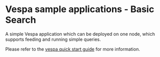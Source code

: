 # Vespa sample applications - Basic Search

A simple Vespa application which can be deployed on one node, which supports
feeding and running simple queries.

Please refer to the
[vespa quick start guide](https://github.com/pages/vespa-engine/documentation/documentation/vespa-quick-start.html)
for more information.

